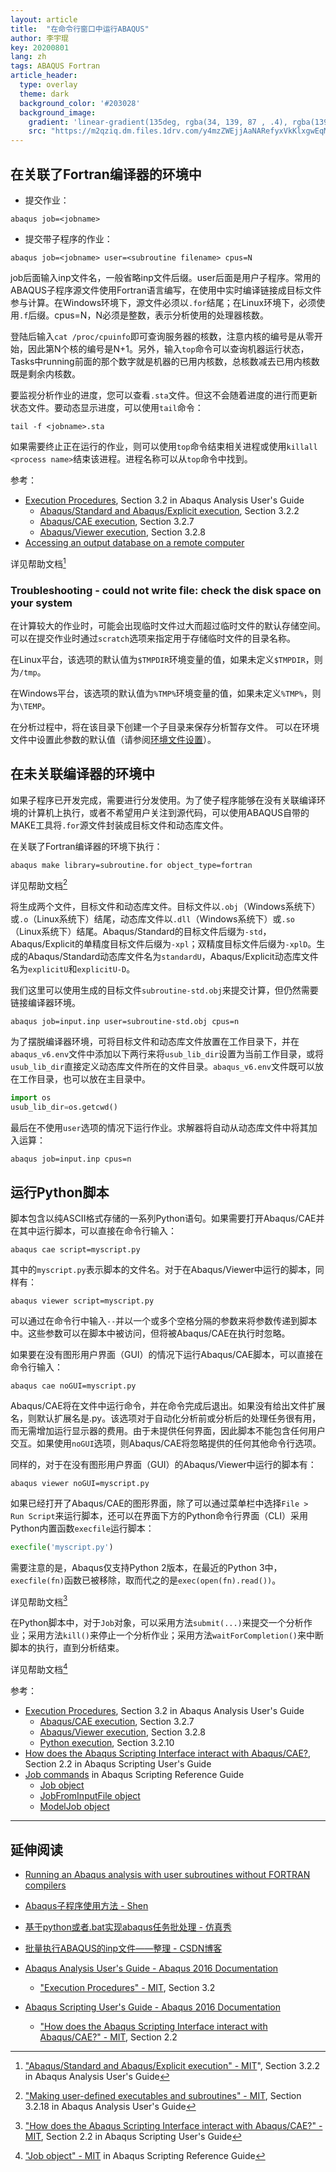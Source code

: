 ```yaml
---
layout: article
title:  "在命令行窗口中运行ABAQUS"
author: 李宇琨
key: 20200801
lang: zh
tags: ABAQUS Fortran
article_header:
  type: overlay
  theme: dark
  background_color: '#203028'
  background_image:
    gradient: 'linear-gradient(135deg, rgba(34, 139, 87 , .4), rgba(139, 34, 139, .4))'
    src: "https://m2qziq.dm.files.1drv.com/y4mzZWEjjAaNARefyxVkKlxgwEqMB9rIn39wANVzd5uOzUAzLqeuSf42u3C7tSgXdUgrJZgR4-vcrINIiY7YVn1tMjgnuI3pF6Z8KzW6Fb318P6UCPtiZd_k0QYcsEUMmDeeJCoTGPhJz3tIsnBGikod3UQNlytoJym4wcdypIwKdDWVnWdaMzOnBusQVoIn1N71leU_ISdOrv3cxIijF73MQ?width=870&height=400&cropmode=none"
---
```


## 在关联了Fortran编译器的环境中

* 提交作业：

```shell
abaqus job=<jobname>
```

* 提交带子程序的作业：

```shell
abaqus job=<jobname> user=<subroutine filename> cpus=N
```

job后面输入inp文件名，一般省略inp文件后缀。user后面是用户子程序。常用的ABAQUS子程序源文件使用Fortran语言编写，在使用中实时编译链接成目标文件参与计算。在Windows环境下，源文件必须以`.for`结尾；在Linux环境下，必须使用`.f`后缀。cpus=N，N必须是整数，表示分析使用的处理器核数。

登陆后输入`cat /proc/cpuinfo`即可查询服务器的核数，注意内核的编号是从零开始，因此第N个核的编号是N+1。另外，输入`top`命令可以查询机器运行状态，Tasks中running前面的那个数字就是机器的已用内核数，总核数减去已用内核数既是剩余内核数。

要监视分析作业的进度，您可以查看`.sta`文件。但这不会随着进度的进行而更新状态文件。要动态显示进度，可以使用`tail`命令：

```shell
tail -f <jobname>.sta
```

如果需要终止正在运行的作业，则可以使用`top`命令结束相关进程或使用`killall <process name>`结束该进程。进程名称可以从`top`命令中找到。

参考：

* [Execution Procedures](https://abaqus-docs.mit.edu/2017/English/SIMACAEEXCRefMap/simaexc-m-ExecutionProcedures-sb.htm), Section 3.2 in Abaqus Analysis User's Guide
  * [Abaqus/Standard and Abaqus/Explicit execution](https://abaqus-docs.mit.edu/2017/English/SIMACAEEXCRefMap/simaexc-c-analysisproc.htm), Section 3.2.2
  * [Abaqus/CAE execution](https://abaqus-docs.mit.edu/2017/English/SIMACAEEXCRefMap/simaexc-c-caeproc.htm), Section 3.2.7
  * [Abaqus/Viewer execution](https://abaqus-docs.mit.edu/2017/English/SIMACAEEXCRefMap/simaexc-c-viewerproc.htm), Section 3.2.8
* [Accessing an output database on a remote computer](https://abaqus-docs.mit.edu/2017/English/SIMACAECAERefMap/simacae-m-DbsNetworkodb-sb.htm)

详见帮助文档[^1]

### Troubleshooting - could not write file: check the disk space on your system

在计算较大的作业时，可能会出现临时文件过大而超过临时文件的默认存储空间。可以在提交作业时通过`scratch`选项来指定用于存储临时文件的目录名称。

在Linux平台，该选项的默认值为`$TMPDIR`环境变量的值，如果未定义`$TMPDIR`，则为`/tmp`。

在Windows平台，该选项的默认值为`%TMP%`环境变量的值，如果未定义`%TMP%`，则为`\TEMP`。

在分析过程中，将在该目录下创建一个子目录来保存分析暂存文件。 可以在环境文件中设置此参数的默认值（请参阅[环境文件设置](https://abaqus-docs.mit.edu/2017/English/SIMACAEEXCRefMap/simaexc-c-envfile.htm)）。

## 在未关联编译器的环境中

如果子程序已开发完成，需要进行分发使用。为了使子程序能够在没有关联编译环境的计算机上执行，或者不希望用户关注到源代码，可以使用ABAQUS自带的MAKE工具将`.for`源文件封装成目标文件和动态库文件。

在关联了Fortran编译器的环境下执行：

```shell
abaqus make library=subroutine.for object_type=fortran
```

详见帮助文档[^2]

将生成两个文件，目标文件和动态库文件。目标文件以`.obj`（Windows系统下）或`.o`（Linux系统下）结尾，动态库文件以`.dll`（Windows系统下）或`.so`（Linux系统下）结尾。Abaqus/Standard的目标文件后缀为`-std`， Abaqus/Explicit的单精度目标文件后缀为`-xpl`；双精度目标文件后缀为`-xplD`。生成的Abaqus/Standard动态库文件名为`standardU`，Abaqus/Explicit动态库文件名为`explicitU`和`explicitU-D`。

我们这里可以使用生成的目标文件`subroutine-std.obj`来提交计算，但仍然需要链接编译器环境。

```shell
abaqus job=input.inp user=subroutine-std.obj cpus=n
```

为了摆脱编译器环境，可将目标文件和动态库文件放置在工作目录下，并在`abaqus_v6.env`文件中添加以下两行来将`usub_lib_dir`设置为当前工作目录，或将`usub_lib_dir`直接定义动态库文件所在的文件目录。`abaqus_v6.env`文件既可以放在工作目录，也可以放在主目录中。

```python
import os
usub_lib_dir=os.getcwd()
```

最后在不使用`user`选项的情况下运行作业。求解器将自动从动态库文件中将其加入运算：

```shell
abaqus job=input.inp cpus=n
```

## 运行Python脚本

脚本包含以纯ASCII格式存储的一系列Python语句。如果需要打开Abaqus/CAE并在其中运行脚本，可以直接在命令行输入：

```shell
abaqus cae script=myscript.py
```

其中的`myscript.py`表示脚本的文件名。对于在Abaqus/Viewer中运行的脚本，同样有：

```shell
abaqus viewer script=myscript.py
```

可以通过在命令行中输入`--`并以一个或多个空格分隔的参数来将参数传递到脚本中。这些参数可以在脚本中被访问，但将被Abaqus/CAE在执行时忽略。

如果要在没有图形用户界面（GUI）的情况下运行Abaqus/CAE脚本，可以直接在命令行输入：

```shell
abaqus cae noGUI=myscript.py
```

Abaqus/CAE将在文件中运行命令，并在命令完成后退出。如果没有给出文件扩展名，则默认扩展名是.py。该选项对于自动化分析前或分析后的处理任务很有用，而无需增加运行显示器的费用。由于未提供任何界面，因此脚本不能包含任何用户交互。如果使用`noGUI`选项，则Abaqus/CAE将忽略提供的任何其他命令行选项。

同样的，对于在没有图形用户界面（GUI）的Abaqus/Viewer中运行的脚本有：

```shell
abaqus viewer noGUI=myscript.py
```

如果已经打开了Abaqus/CAE的图形界面，除了可以通过菜单栏中选择`File > Run Script`来运行脚本，还可以在界面下方的Python命令行界面（CLI）采用Python内置函数`execfile`运行脚本：

```python
execfile('myscript.py')
```

需要注意的是，Abaqus仅支持Python 2版本，在最近的Python 3中，`execfile(fn)`函数已被移除，取而代之的是`exec(open(fn).read())`。

详见帮助文档[^3]

在Python脚本中，对于`Job`对象，可以采用方法`submit(...)`来提交一个分析作业；采用方法`kill()`来停止一个分析作业；采用方法`waitForCompletion()`来中断脚本的执行，直到分析结束。

详见帮助文档[^4]

参考：

* [Execution Procedures](https://abaqus-docs.mit.edu/2017/English/SIMACAEEXCRefMap/simaexc-m-ExecutionProcedures-sb.htm), Section 3.2 in Abaqus Analysis User's Guide
  * [Abaqus/CAE execution](https://abaqus-docs.mit.edu/2017/English/SIMACAEEXCRefMap/simaexc-c-caeproc.htm), Section 3.2.7
  * [Abaqus/Viewer execution](https://abaqus-docs.mit.edu/2017/English/SIMACAEEXCRefMap/simaexc-c-viewerproc.htm), Section 3.2.8
  * [Python execution](https://abaqus-docs.mit.edu/2017/English/SIMACAEEXCRefMap/simaexc-c-pythonproc.htm), Section 3.2.10
* [How does the Abaqus Scripting Interface interact with Abaqus/CAE?](https://abaqus-docs.mit.edu/2017/English/SIMACAECMDRefMap/simacmd-c-aclintintrointerface.htm), Section 2.2 in Abaqus Scripting User's Guide
* [Job commands](https://abaqus-docs.mit.edu/2017/English/SIMACAEKERRefMap/simaker-m-JobPyc-sb.htm) in Abaqus Scripting Reference Guide
  * [Job object](https://abaqus-docs.mit.edu/2017/English/SIMACAEKERRefMap/simaker-c-jobpyc.htm)
  * [JobFromInputFile object](https://abaqus-docs.mit.edu/2017/English/SIMACAEKERRefMap/simaker-c-jobfrominputfilepyc.htm)
  * [ModelJob object](https://abaqus-docs.mit.edu/2017/English/SIMACAEKERRefMap/simaker-c-modeljobpyc.htm)

---

## 延伸阅读

* [Running an Abaqus analysis with user subroutines without FORTRAN compilers](https://www.linkedin.com/pulse/running-abaqus-analysis-user-subroutines-without-fortran-tripathy)
* [Abaqus子程序使用方法 - Shen](http://feishen.me/2018/02/06/Abaqus-Fortran/)
* [基于python或者.bat实现abaqus任务批处理 - 仿真秀](https://www.fangzhenxiu.com/post/23483)
* [批量执行ABAQUS的inp文件——整理 - CSDN博客](https://blog.csdn.net/qq_39957456/article/details/107191096)

* [Abaqus Analysis User's Guide - Abaqus 2016 Documentation](http://130.149.89.49:2080/v2016/books/usb/default.htm)
  * ["Execution Procedures" - MIT](https://abaqus-docs.mit.edu/2017/English/SIMACAEEXCRefMap/simaexc-m-ExecutionProcedures-sb.htm), Section 3.2
* [Abaqus Scripting User's Guide - Abaqus 2016 Documentation](http://130.149.89.49:2080/v2016/books/cmd/default.htm)
  * ["How does the Abaqus Scripting Interface interact with Abaqus/CAE?" - MIT](https://abaqus-docs.mit.edu/2017/English/SIMACAECMDRefMap/simacmd-c-aclintintrointerface.htm), Section 2.2

[^1]: ["Abaqus/Standard and Abaqus/Explicit execution" - MIT](https://abaqus-docs.mit.edu/2017/English/SIMACAEEXCRefMap/simaexc-c-analysisproc.htm)", Section 3.2.2 in Abaqus Analysis User's Guide

[^2]: ["Making user-defined executables and subroutines" - MIT](https://abaqus-docs.mit.edu/2017/English/SIMACAEEXCRefMap/simaexc-c-makeproc.htm), Section 3.2.18 in Abaqus Analysis User's Guide

[^3]: ["How does the Abaqus Scripting Interface interact with Abaqus/CAE?" - MIT](https://abaqus-docs.mit.edu/2017/English/SIMACAECMDRefMap/simacmd-c-aclintintrointerface.htm), Section 2.2 in Abaqus Scripting User's Guide

[^4]: ["Job object" - MIT](https://abaqus-docs.mit.edu/2017/English/SIMACAEKERRefMap/simaker-c-jobpyc.htm) in Abaqus Scripting Reference Guide
